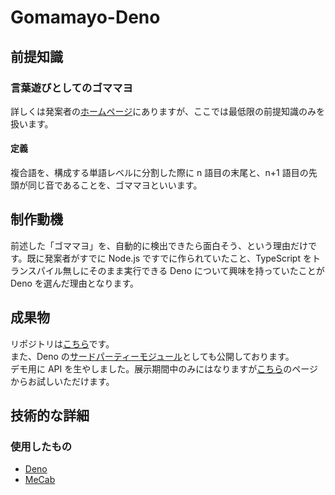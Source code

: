 # Gomamayo-Deno

## 前提知識

### 言葉遊びとしてのゴママヨ

詳しくは発案者の[ホームページ](https://thinaticsystem.com/glossary/gomamayo)にありますが、ここでは最低限の前提知識のみを扱います。

#### 定義

複合語を、構成する単語レベルに分割した際に n 語目の末尾と、n+1 語目の先頭が同じ音であることを、ゴママヨといいます。

## 制作動機

前述した「ゴママヨ」を、自動的に検出できたら面白そう、という理由だけです。既に発案者がすでに Node.js ですでに作られていたこと、TypeScript をトランスパイル無しにそのまま実行できる Deno について興味を持っていたことが Deno を選んだ理由となります。

## 成果物

リポジトリは[こちら](https://github.com/na2na-p/gomamayo-deno)です。  
また、Deno の[サードパーティーモジュール](https://deno.land/x/gomamayo_deno@2.0.4)としても公開しております。  
デモ用に API を生やしました。展示期間中のみにはなりますが[こちら](/works/gomamayo-deno/playground.html)のページからお試しいただけます。

## 技術的な詳細

### 使用したもの

- [Deno](https://deno.land/)
- [MeCab](https://taku910.github.io/mecab/)
